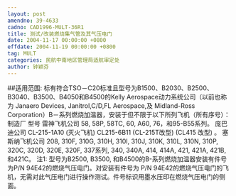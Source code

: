 ```yaml
---
layout: post
amendno: 39-4633
cadno: CAD1996-MULT-36R1
title: 测试/改装燃烧集气管及其气压电门
date: 2004-11-17 00:00:00 +0800
effdate: 2004-11-19 00:00:00 +0800
tag: MULT
categories: 民航中南地区管理局适航审定处
author: 钟颖芬
---
```


##适用范围:
标有符合TSO－C20标准且型号为B1500、B2030、B2500、B3040、B3500、B4050和B4500的Kelly Aerospace动力系统公司（以前也称为 Janaero Devices, Janitrol,C/D,FL Aerospace,及 Midland-Ross Corporation）B－系列燃烧加温器，安装于但不限于以下所列飞机（所有序号）：
制造厂 型号
雷神飞机公司  58, 58P, 58TC, 60, A60, 76，和95-B55系列。
庞巴迪公司  CL-215-1A10 (灭火飞机) CL215-6B11 (CL-215T改型) (CL415 改型) 。
塞斯纳飞机公司  208, 310F, 310G, 310H, 310I, 310J, 310K, 310L, 310N, 310P, 320C, 320D, 320E, 320F, 337系列, 340, 340A, 414, 414A, 421, 421A, 421B, 和421C。
注1: 型号为B2500, B3500, 和B4500的B-系列燃烧加温器安装有件号为P/N 94E42的燃烧气压电门。对安装有件号为 P/N 94E42的燃烧气压电门的飞机，无需对此气压电门进行操作测试。件号标识用墨水压印在燃烧气压电门的侧面。

